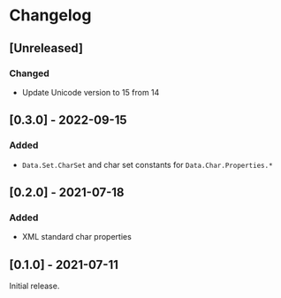 # Changelog

## [Unreleased]

### Changed

* Update Unicode version to 15 from 14

## [0.3.0] - 2022-09-15

### Added

* `Data.Set.CharSet` and char set constants for `Data.Char.Properties.*`

## [0.2.0] - 2021-07-18

### Added

* XML standard char properties

## [0.1.0] - 2021-07-11

Initial release.
